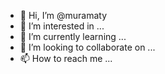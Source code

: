 - 👋 Hi, I’m @muramaty
- 👀 I’m interested in ...
- 🌱 I’m currently learning ...
- 💞️ I’m looking to collaborate on ...
- 📫 How to reach me ...

<!---
muramaty/muramaty is a ✨ special ✨ repository because its `README.md` (this file) appears on your GitHub profile.
You can click the Preview link to take a look at your changes.
--->
